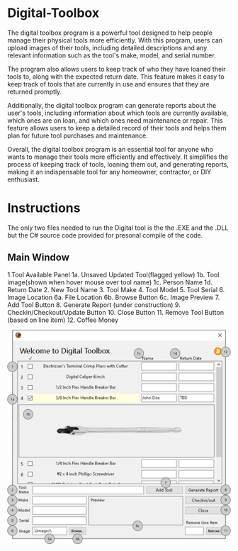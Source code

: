 # Digital-Toolbox

The digital toolbox program is a powerful tool designed to help people manage their physical tools more efficiently. With this program, users can upload images of their tools, including detailed descriptions and any relevant information such as the tool's make, model, and serial number.

The program also allows users to keep track of who they have loaned their tools to, along with the expected return date. This feature makes it easy to keep track of tools that are currently in use and ensures that they are returned promptly.

Additionally, the digital toolbox program can generate reports about the user's tools, including information about which tools are currently available, which ones are on loan, and which ones need maintenance or repair. This feature allows users to keep a detailed record of their tools and helps them plan for future tool purchases and maintenance.

Overall, the digital toolbox program is an essential tool for anyone who wants to manage their tools more efficiently and effectively. It simplifies the process of keeping track of tools, loaning them out, and generating reports, making it an indispensable tool for any homeowner, contractor, or DIY enthusiast.

# Instructions 
The only two files needed to run the Digital tool is the the .EXE and the .DLL but the C# source code provided for presonal compile of the code.

## Main Window
 1.Tool Available Panel
 1a. Unsaved Updated Tool(flagged yellow)
 1b. Tool image(shown when hover mouse over tool name)
 1c. Person Name
 1d. Return Date
 2. New Tool Name 
 3. Tool Make
 4. Tool Model
 5. Tool Serial
 6. Image Location
 6a. File Location
 6b. Browse Button
 6c. Image Preview
 7. Add Tool Button
 8. Generate Report (under construction)
 9. Checkin/Checkout/Update Button
 10. Close Button
 11. Remove Tool Button (based on line item)
 12. Coffee Money
  
![alt text](https://github.com/DeadHandConspiracy/Digital-Toolbox/blob/main/Digital%20Toolbox%20Index.png?raw=true)


